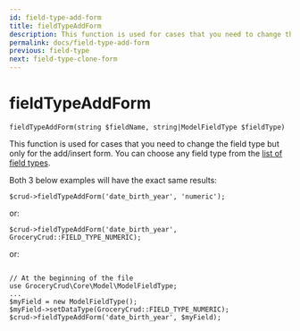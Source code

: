```yaml
---
id: field-type-add-form
title: fieldTypeAddForm
description: This function is used for cases that you need to change the field type but only for the add/insert form. 
permalink: docs/field-type-add-form
previous: field-type
next: field-type-clone-form
---
```


# fieldTypeAddForm

<pre><code class="language-php">fieldTypeAddForm(string $fieldName, string|ModelFieldType $fieldType)</code></pre>
This function is used for cases that you need to change the field type but only for the add/insert form. You can choose any field type from the <a href="https://www.grocerycrud.com/enterprise/api-and-function-list/fieldType">list of field types</a>.

Both 3 below examples will have the exact same results:
<pre><code class="language-php">$crud-&gt;fieldTypeAddForm('date_birth_year', 'numeric');</code></pre>
or:
<pre><code class="language-php">$crud-&gt;fieldTypeAddForm('date_birth_year', GroceryCrud::FIELD_TYPE_NUMERIC);</code></pre>
or:
<pre><code class="language-php">
// At the beginning of the file
use GroceryCrud\Core\Model\ModelFieldType;
...
$myField = new ModelFieldType();
$myField-&gt;setDataType(GroceryCrud::FIELD_TYPE_NUMERIC);
$crud-&gt;fieldTypeAddForm('date_birth_year', $myField);</code></pre>